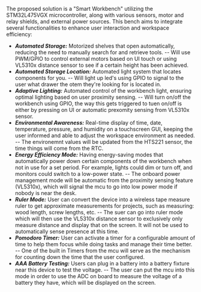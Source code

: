 The proposed solution is a "Smart Workbench" utilizing the STM32L475VGX microcontroller, along with various sensors, motor and relay shields, and external power sources. This bench aims to integrate several functionalities to enhance user interaction and workspace efficiency:

* ***Automated Storage:*** Motorized shelves that open automatically, reducing the need to manually search for and retrieve tools.
-- Will use PWM/GPIO to control external motors based on UI touch or using VL5310x distance sensor to see if a certain height has been achieved. 
* ***Automated Storage Location:*** Automated light system that locates components for you.
-- Will light up led's using GPIO to signal to the user what drawer the otem they're looking for is located in. 
* ***Adaptive Lighting:*** Automated control of the workbench light, ensuring optimal lighting based on user proximity sensing.
-- Will turn on/off the workbench using GPIO, the way this gets triggered to tuen on/off is either by pressing on UI or automatic prexomity sensing from VL5310x sensor. 
* ***Environmental Awareness:*** Real-time display of time, date, temperature, pressure, and humidity on a touchscreen GUI, keeping the user informed and able to adjust the workspace environment as needed.
-- The environemnt values will be updated from the HTS221 sensor, the time things will come from the RTC. 
* ***Energy Efficiency Mode:*** Having energy-saving modes that automatically power down certain components of the workbench when not in use for a set period. For example, lights could dim or turn off, and monitors could switch to a low-power state.
-- The onboard power management mode will be automatic from the proximity sensing feature (VL5310x), which will signal the mcu to go into low power mode if nobody is near the desk.
* ***Ruler Mode:*** User can convert the device into a wireless tape measure ruler to get approximate measurements for projects, such as measuring: wood length, screw lengths, etc.
-- The suer can go into ruler mode which will then use the VL5310x distance sensor to exclusively only measure distance and display that on the screen. It will not be used to automatically sense presence at this time. 
* ***Pomodoro Timer:*** User can activate a timer for a configurable amount of time to help them focus while doing tasks and manage their time better.
-- One of the built in Timers from the mcu will serve as the mechanism for counting down the time that the user configured. 
* ***AAA Battery Testing:*** Users can plug in a battery into a battery fixture near this device to test the voltage.
-- The user can put the mcu into this mode in order to use the ADC on board to measure the voltage of a battery they have, which will be displayed on the screen. 